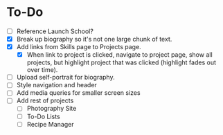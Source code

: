 # To-Do

* [ ] Reference Launch School?
* [x] Break up biography so it's not one large chunk of text.
* [x] Add links from Skills page to Projects page.
  * [x] When link to project is clicked, navigate to project page, show all projects, but highlight project that was clicked (highlight fades out over time).
* [ ] Upload self-portrait for biography.
* [ ] Style navigation and header
* [ ] Add media queries for smaller screen sizes
* [ ] Add rest of projects
  * [ ] Photography Site
  * [ ] To-Do Lists
  * [ ] Recipe Manager
